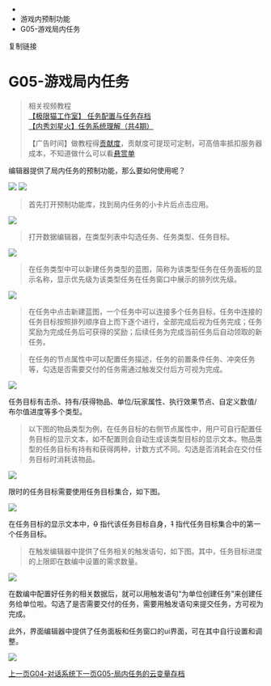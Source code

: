   * [](/)
  * 游戏内预制功能
  * G05-游戏局内任务

复制链接

# G05-游戏局内任务

> 相关视频教程  
>  [【极限猫工作室】 任务配置与任务存档](https://www.bilibili.com/video/BV1Sp4y1K7aw)  
>  [【内秀刘星火】任务系统理解（共4期）](https://www.bilibili.com/video/BV1KN411G7gC)  
>
> 【广告时间】做教程得[贡献度](https://doc.sce.xd.com/Manual/GamePublish/AchievementPoint)，贡献度可提现可定制，可高倍率抵扣服务器成本，不知道做什么可以看[悬赏单](https://docs.qq.com/sheet/DYkZUZ3hrRExlaHZL?tab=BB08J2)

编辑器提供了局内任务的预制功能，那么要如何使用呢？

![](https://doc.sce.xd.com/assets/images/11-4b2d2f6eed8b0ae0fd4070cd318f68b3.png)
![](https://doc.sce.xd.com/assets/images/12-5745c78b740464f8fb729c2065e31c68.png)

> 首先打开预制功能库，找到局内任务的小卡片后点击应用。

![](https://doc.sce.xd.com/assets/images/1-fadfd2f2e3cab7e53acdbfe47776f19b.png)

> 打开数据编辑器，在类型列表中勾选任务、任务类型、任务目标。

![](https://doc.sce.xd.com/assets/images/2-99d1d78d9221d319304717aa214df30a.png)

> 在任务类型中可以新建任务类型的蓝图，简称为该类型任务在任务面板的显示名称，显示优先级为该类型任务在任务窗口中展示的排列优先级。

![](https://doc.sce.xd.com/assets/images/3-ab138dcf9e31d1757886abe70fcc7910.png)

>
> 在任务中点击新建蓝图，一个任务中可以连接多个任务目标，任务中连接的任务目标按照排列顺序自上而下逐个进行，全部完成后视为任务完成；任务奖励为完成任务后可获得的奖励；后续任务为完成当前任务后自动领取的新任务。

> 在任务的节点属性中可以配置任务描述，任务的前置条件任务、冲突任务等，勾选是否需要交付的任务需通过触发交付后方可视为完成。

![](https://doc.sce.xd.com/assets/images/4-132f94f99358a9064ea33394173d2564.png)

任务目标有击杀、持有/获得物品、单位/玩家属性、执行效果节点、自定义数值/布尔值进度等多个类型。

>
> 以下图的物品类型为例，在任务目标的右侧节点属性中，用户可自行配置任务目标的显示文本，如不配置则会自动生成该类型目标的显示文本。物品类型的任务目标有持有和获得两种，计数方式不同。勾选是否消耗会在交付任务目标时消耗该物品。

![](https://doc.sce.xd.com/assets/images/5-aa83a7f2212f9b29144317038a52ca83.png)

限时的任务目标需要使用任务目标集合，如下图。

![](https://doc.sce.xd.com/assets/images/6-df22c5e984899b27ae8767a863fa4343.png)

在任务目标的显示文本中，~~0~~ 指代该任务目标自身，~~1~~ 指代任务目标集合中的第一个任务目标。

> 在触发编辑器中提供了任务相关的触发语句，如下图。其中，任务目标进度的上限即在数编中设置的需求数量。

![](https://doc.sce.xd.com/assets/images/8-ca1cf1c3e46fb37d20c83450a4f32e86.png)

在数编中配置好任务的相关数据后，就可以用触发语句“为单位创建任务”来创建任务给单位啦。勾选了是否需要交付的任务，需要用触发语句来提交任务，方可视为完成。

此外，界面编辑器中提供了任务面板和任务窗口的ui界面，可在其中自行设置和调整。

![](https://doc.sce.xd.com/assets/images/7-2086f94f98bba0f54057b0b3b34584ad.png)

[上一页G04-对话系统](/Manual/Library/Conversation)[下一页G05-局内任务的云变量存档](/Manual/Library/GameQuestScore)


